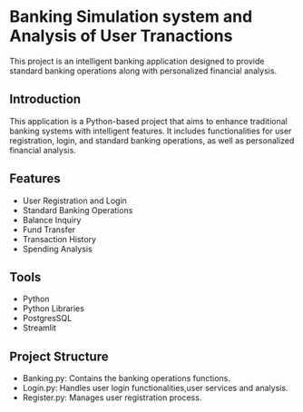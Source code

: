 # Banking Simulation system and Analysis of User Tranactions
This project is an intelligent banking application designed to provide standard banking operations along with personalized financial analysis.

## Introduction
This application is a Python-based project that aims to enhance traditional banking systems with intelligent features. 
It includes functionalities for user registration, login, and standard banking operations, as well as personalized financial analysis.

## Features

* User Registration and Login
* Standard Banking Operations
* Balance Inquiry
* Fund Transfer
* Transaction History
* Spending Analysis
## Tools

* Python
* Python Libraries
* PostgresSQL
* Streamlit
  
## Project Structure

* Banking.py: Contains the banking operations functions.
* Login.py: Handles user login functionalities,user services and analysis.
* Register.py: Manages user registration process.
